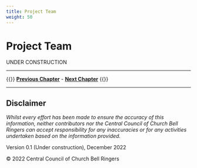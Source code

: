 ```yaml
---
title: Project Team
weight: 50
---
```


# Project Team


UNDER CONSTRUCTION

----

{{<hint info>}}
**[Previous Chapter](../040-managing-project/)** - **[Next Chapter](../060-stakeholder-engagement/)**
{{</hint>}}

----

## Disclaimer
 
*Whilst every effort has been made to ensure the accuracy of this information, neither contributors nor the Central Council of Church Bell Ringers can accept responsibility for any inaccuracies or for any activities undertaken based on the information provided.*

Version 0.1 (Under construction), December 2022

© 2022 Central Council of Church Bell Ringers
